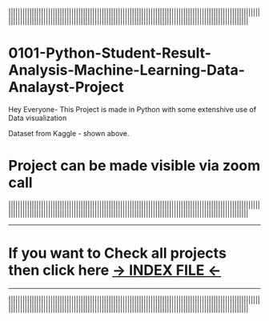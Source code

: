 |||||||||||||||||||||||||||||||||||||||||||||||||||||||||||||||||||||||||||||||||||||||||||||||||||||||||||||||||||||||||||||||||||||||||||||||||||||||||||||||||||||||||||||||||||||||||||||||||||||||||||||||||||

# 0101-Python-Student-Result-Analysis-Machine-Learning-Data-Analayst-Project

Hey Everyone- This Project is made in Python with some extenshive use of Data visualization

Dataset from Kaggle - shown above.

# Project can be made visible via zoom call

|||||||||||||||||||||||||||||||||||||||||||||||||||||||||||||||||||||||||||||||||||||||||||||||||||||||||||||||||||||||||||||||||||||||||||||||||||||||||||||||||||||||||||||||||||||||||||||||||||||||||||||||||||
____________________________________________________________

# If you want to Check all projects then click here [-> INDEX FILE <-](https://github.com/PallavShukla971/0000_Index/blob/main/README.md)

____________________________________________________________

|||||||||||||||||||||||||||||||||||||||||||||||||||||||||||||||||||||||||||||||||||||||||||||||||||||||||||||||||||||||||||||||||||||||||||||||||||||||||||||||||||||||||||||||||||||||||||||||||||||||||||||||||||

